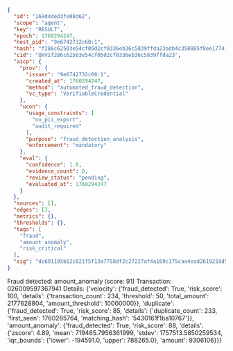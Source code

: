 ```json
{
  "id": "169d4ded3fe08d62",
  "scope": "agent",
  "key": "RESULT",
  "epoch": 1760294247,
  "host_pid": "9e6742732c60:1",
  "hash": "f286c62503e54cf05d2cf0336eb36c5839ffda23adb4c350885f8ee17741d059",
  "cid": "QmV1f286c62503e54cf05d2cf0336eb36c5839ffda23",
  "aicp": {
    "prov": {
      "issuer": "9e6742732c60:1",
      "created_at": 1760294247,
      "method": "automated_fraud_detection",
      "vc_type": "VerifiableCredential"
    },
    "ucon": {
      "usage_constraints": [
        "no_pii_export",
        "audit_required"
      ],
      "purpose": "fraud_detection_analysis",
      "enforcement": "mandatory"
    },
    "eval": {
      "confidence": 1.0,
      "evidence_count": 0,
      "review_status": "pending",
      "evaluated_at": 1760294247
    }
  },
  "sources": [],
  "edges": [],
  "metrics": {},
  "thresholds": {},
  "tags": [
    "fraud",
    "amount_anomaly",
    "risk_critical"
  ],
  "sig": "dc691195b12c821f5f13a7758df2c27227af4a169c175caa4ead2619259d598e"
}
```

Fraud detected: amount_anomaly (score: 91)
Transaction: 026009597367941
Details: {'velocity': {'fraud_detected': True, 'risk_score': 100, 'details': {'transaction_count': 234, 'threshold': 50, 'total_amount': 2177628804, 'amount_threshold': 10000000}}, 'duplicate': {'fraud_detected': True, 'risk_score': 85, 'details': {'duplicate_count': 233, 'first_seen': 1760285764, 'matching_hash': '5430161f1ba10767'}}, 'amount_anomaly': {'fraud_detected': True, 'risk_score': 88, 'details': {'zscore': 4.89, 'mean': 719465.7956361999, 'stdev': 1757513.5850259534, 'iqr_bounds': {'lower': -194591.0, 'upper': 788265.0}, 'amount': 9306106}}}